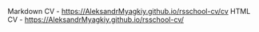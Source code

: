 Markdown CV - https://AleksandrMyagkiy.github.io/rsschool-cv/cv
HTML CV - https://AleksandrMyagkiy.github.io/rsschool-cv/
